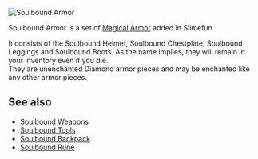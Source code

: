 ![Soulbound Armor](https://raw.githubusercontent.com/TheBusyBiscuit/Slimefun4-Wiki/master/images/item-soulbound-armor.gif)

Soulbound Armor is a set of [Magical Armor](https://github.com/TheBusyBiscuit/Slimefun4/wiki/Magical-Armor) added in Slimefun.

It consists of the Soulbound Helmet, Soulbound Chestplate, Soulbound Leggings and Soulbound Boots. As the name implies, they will remain in your inventory even if you die.<br>
They are unenchanted Diamond armor pieces and may be enchanted like any other armor pieces.

## See also
* [Soulbound Weapons](https://github.com/TheBusyBiscuit/Slimefun4/wiki/Soulbound-Weapons)
* [Soulbound Tools](https://github.com/TheBusyBiscuit/Slimefun4/wiki/Soulbound-Tools)
* [Soulbound Backpack](https://github.com/TheBusyBiscuit/Slimefun4/wiki/Soulbound-Backpack)
* [Soulbound Rune](https://github.com/TheBusyBiscuit/Slimefun4/wiki/Soulbound-Rune)
